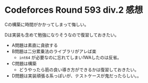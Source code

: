 # Codeforces Round 593 div.2 感想

Cの構築に時間がかかってしまって悔しい。

Dは実装も含めて勉強になりそうなので復習しておきたい。

- A問題は素直に貪欲する
- B問題は二分累乗法のライブラリがアレば楽
  - `int64` が必要なのに忘れてしまい1WAしたのは反省。
- C問題は構築
  - どうやったら筋の良い導き方ができるかは復習しておきたい。
- D問題は実装頑張る系っぽいが、テストケースが鬼だったらしい。。


